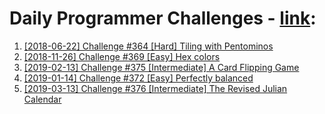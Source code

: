 # Daily Programmer Challenges - [link](https://www.reddit.com/r/dailyprogrammer):

1. [[2018-06-22] Challenge #364 [Hard] Tiling with Pentominos](https://www.reddit.com/r/dailyprogrammer/comments/8t4440/20180622_challenge_364_hard_tiling_with_pentominos/)
2. [[2018-11-26] Challenge #369 [Easy] Hex colors](https://www.reddit.com/r/dailyprogrammer/comments/a0lhxx/20181126_challenge_369_easy_hex_colors/)
3. [[2019-02-13] Challenge #375 [Intermediate] A Card Flipping Game](https://www.reddit.com/r/dailyprogrammer/comments/aq6gfy/20190213_challenge_375_intermediate_a_card/)
4. [[2019-01-14] Challenge #372 [Easy] Perfectly balanced](https://www.reddit.com/r/dailyprogrammer/comments/afxxca/20190114_challenge_372_easy_perfectly_balanced/)
5. [[2019-03-13] Challenge #376 [Intermediate] The Revised Julian Calendar](https://www.reddit.com/r/dailyprogrammer/comments/b0nuoh/20190313_challenge_376_intermediate_the_revised/)